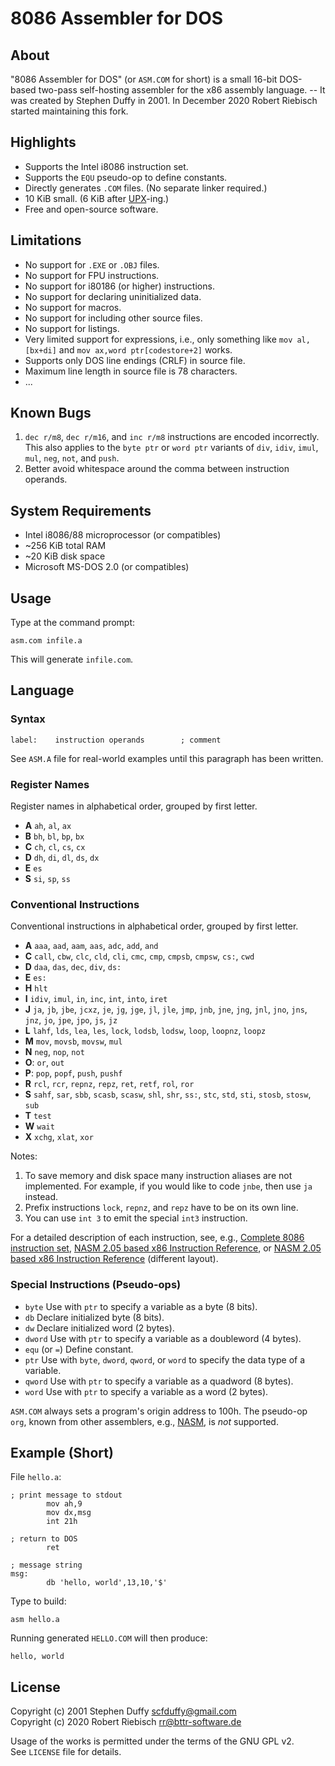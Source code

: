 # 8086 Assembler for DOS

## About

"8086 Assembler for DOS" (or `ASM.COM` for short) is a small 16-bit DOS-based
two-pass self-hosting assembler for the x86 assembly language. -- It was
created by Stephen Duffy in 2001. In December 2020 Robert Riebisch started maintaining this fork.

## Highlights

* Supports the Intel i8086 instruction set.
* Supports the `EQU` pseudo-op to define constants.
* Directly generates `.COM` files. (No separate linker required.)
* 10 KiB small. (6 KiB after [UPX](https://upx.github.io/)-ing.)
* Free and open-source software.

## Limitations

* No support for `.EXE` or `.OBJ` files.
* No support for FPU instructions.
* No support for i80186 (or higher) instructions.
* No support for declaring uninitialized data.
* No support for macros.
* No support for including other source files.
* No support for listings.
* Very limited support for expressions, i.e., only something like
  `mov al,[bx+di]` and `mov ax,word ptr[codestore+2]` works.
* Supports only DOS line endings (CRLF) in source file.
* Maximum line length in source file is 78 characters.
* ...

## Known Bugs

1. `dec r/m8`, `dec r/m16`, and `inc r/m8` instructions are encoded
   incorrectly. This also applies to the `byte ptr` or `word ptr` variants of
   `div`, `idiv`, `imul`, `mul`, `neg`, `not`, and `push`.
2. Better avoid whitespace around the comma between instruction operands.

## System Requirements

* Intel i8086/88 microprocessor (or compatibles)
* ~256 KiB total RAM
* ~20 KiB disk space
* Microsoft MS-DOS 2.0 (or compatibles)

## Usage

Type at the command prompt:

    asm.com infile.a

This will generate `infile.com`.

## Language

### Syntax

    label:    instruction operands        ; comment

See `ASM.A` file for real-world examples until this paragraph has been
written.

### Register Names

Register names in alphabetical order, grouped by first letter.

* **A** `ah`, `al`, `ax`
* **B** `bh`, `bl`, `bp`, `bx`
* **C** `ch`, `cl`, `cs`, `cx`
* **D** `dh`, `di`, `dl`, `ds`, `dx`
* **E** `es`
* **S** `si`, `sp`, `ss`

### Conventional Instructions

Conventional instructions in alphabetical order, grouped by first letter.

* **A** `aaa`, `aad`, `aam`, `aas`, `adc`, `add`, `and`
* **C** `call`, `cbw`, `clc`, `cld`, `cli`, `cmc`, `cmp`, `cmpsb`, `cmpsw`,
  `cs:`, `cwd`
* **D** `daa`, `das`, `dec`, `div`, `ds:`
* **E** `es:`
* **H** `hlt`
* **I** `idiv`, `imul`, `in`, `inc`, `int`, `into`, `iret`
* **J** `ja`, `jb`, `jbe`, `jcxz`, `je`, `jg`, `jge`, `jl`, `jle`, `jmp`,
  `jnb`, `jne`, `jng`, `jnl`, `jno`, `jns`, `jnz`, `jo`, `jpe`, `jpo`, `js`,
  `jz`
* **L** `lahf`, `lds`, `lea`, `les`, `lock`, `lodsb`, `lodsw`, `loop`,
  `loopnz`, `loopz`
* **M** `mov`, `movsb`, `movsw`, `mul`
* **N** `neg`, `nop`, `not`
* **O**: `or`, `out`
* **P**: `pop`, `popf`, `push`, `pushf`
* **R** `rcl`, `rcr`, `repnz`, `repz`, `ret`, `retf`, `rol`, `ror`
* **S** `sahf`, `sar`, `sbb`, `scasb`, `scasw`, `shl`, `shr`, `ss:`, `stc`,
  `std`, `sti`, `stosb`, `stosw`, `sub`
* **T** `test`
* **W** `wait`
* **X** `xchg`, `xlat`, `xor`

Notes:

1. To save memory and disk space many instruction aliases are not implemented.
   For example, if you would like to code `jnbe`, then use `ja` instead.
2. Prefix instructions `lock`, `repnz`, and `repz` have to be on its own line.
3. You can use `int 3` to emit the special `int3` instruction.

For a detailed description of each instruction, see, e.g.,
[Complete 8086 instruction set](http://amb.osdn.io/phpamb.php?fname=lib/8086set.amb),
[NASM 2.05 based x86 Instruction Reference](http://amb.osdn.io/phpamb.php?fname=lib/insref.amb), or [NASM 2.05 based x86 Instruction Reference](https://ulukai.org/ecm/insref.htm) (different layout).

### Special Instructions (Pseudo-ops)

* `byte` Use with `ptr` to specify a variable as a byte (8 bits).
* `db` Declare initialized byte (8 bits).
* `dw` Declare initialized word (2 bytes).
* `dword` Use with `ptr` to specify a variable as a doubleword (4 bytes).
* `equ` (or `=`) Define constant.
* `ptr` Use with `byte`, `dword`, `qword`, or `word` to specify the data type
  of a variable.
* `qword` Use with `ptr` to specify a variable as a quadword (8 bytes).
* `word` Use with `ptr` to specify a variable as a word (2 bytes).

`ASM.COM` always sets a program's origin address to 100h. The pseudo-op `org`,
known from other assemblers, e.g., [NASM](https://www.nasm.us/), is *not* supported.

## Example (Short)

File `hello.a`:

```
; print message to stdout
        mov ah,9
        mov dx,msg
        int 21h

; return to DOS
        ret

; message string
msg:
        db 'hello, world',13,10,'$'
```

Type to build:

    asm hello.a

Running generated `HELLO.COM` will then produce:

```
hello, world

```

## License

Copyright (c) 2001 Stephen Duffy <scfduffy@gmail.com>  
Copyright (c) 2020 Robert Riebisch <rr@bttr-software.de>

Usage of the works is permitted under the terms of the GNU GPL v2.  
See `LICENSE` file for details.
